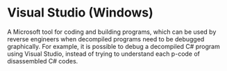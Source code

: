 # Visual Studio (Windows)

A Microsoft tool for coding and building programs, which can be used by reverse engineers when decompiled programs need to be debugged graphically. For example, it is possible to debug a decompiled C# program using Visual Studio, instead of trying to understand each p-code of disassembled C# codes.
